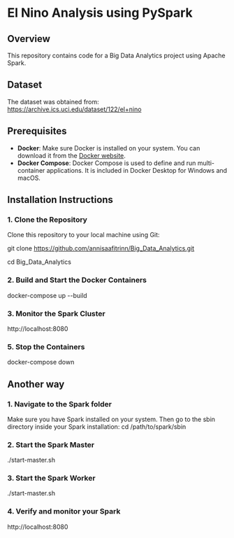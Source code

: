 # El Nino Analysis using PySpark

## Overview
This repository contains code for a Big Data Analytics project using Apache Spark.

## Dataset
The dataset was obtained from: https://archive.ics.uci.edu/dataset/122/el+nino

## Prerequisites

- **Docker**: Make sure Docker is installed on your system. You can download it from the [Docker website](https://www.docker.com/get-started).
- **Docker Compose**: Docker Compose is used to define and run multi-container applications. It is included in Docker Desktop for Windows and macOS.

## Installation Instructions

### 1. Clone the Repository

Clone this repository to your local machine using Git:

git clone https://github.com/annisaafitrinn/Big_Data_Analytics.git

cd Big_Data_Analytics

### 2. Build and Start the Docker Containers
docker-compose up --build

### 3. Monitor the Spark Cluster
http://localhost:8080

### 5. Stop the Containers
docker-compose down

## Another way
### 1. Navigate to the Spark folder
Make sure you have Spark installed on your system. Then go to the sbin directory inside your Spark installation:
cd /path/to/spark/sbin

### 2. Start the Spark Master
./start-master.sh

### 3. Start the Spark Worker
./start-master.sh

### 4. Verify and monitor your Spark
http://localhost:8080



